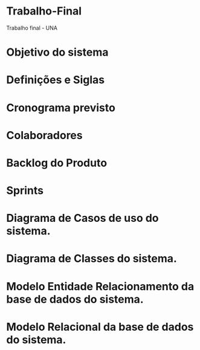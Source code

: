 # Trabalho-Final
Trabalho final - UNA
# Objetivo do sistema
# Definições e Siglas
# Cronograma previsto
# Colaboradores
# Backlog do Produto
# Sprints
# Diagrama de Casos de uso do sistema.
# Diagrama de Classes do sistema.
# Modelo Entidade Relacionamento da base de dados do sistema.
# Modelo Relacional da base de dados do sistema.


